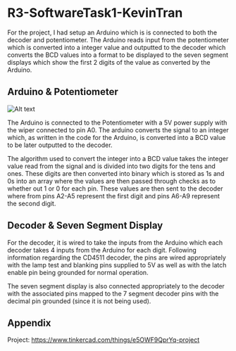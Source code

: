 # R3-SoftwareTask1-KevinTran

For the project, I had setup an Arduino which is is connected to both the decoder and potentiometer. 
The Arduino reads input from the potentiometer which is converted into a integer value and outputted
to the decoder which converts the BCD values into a format to be displayed to the seven segment 
displays which show the first 2 digits of the value as converted by the Arduino.

## Arduino & Potentiometer

![Alt text](https://i.gyazo.com/6b311f2052b39cec8508ddbc812f8a20.png)

The Arduino is connected to the Potentiometer with a 5V power supply with the wiper connected to pin
A0. The arduino converts the signal to an integer which, as written in the code for the Arduino, is
converted into a BCD value to be later outputted to the decoder.

The algorithm used to convert the integer into a BCD value takes the integer value read from the
signal and is divided into two digits for the tens and ones. These digits are then converted into
binary which is stored as 1s and 0s into an array where the values are then passed through checks as
to whether out 1 or 0 for each pin. These values are then sent to the decoder where from pins A2-A5
represent the first digit and pins A6-A9 represent the second digit.

## Decoder & Seven Segment Display

For the decoder, it is wired to take the inputs from the Arduino which each decoder takes 4 inputs
from the Arduino for each digit. Following information regarding the CD4511 decoder, the pins are
wired appropriately with the lamp test and blanking pins supplied to 5V as well as with the latch 
enable pin being grounded for normal operation.

The seven segment display is also connected appropriately to the decoder with the associated pins
mapped to the 7 segment decoder pins with the decimal pin grounded (since it is not being used).

## Appendix

Project: https://www.tinkercad.com/things/e5OWF9QprYq-project
